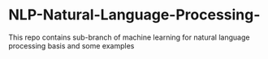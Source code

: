 # NLP-Natural-Language-Processing-
This repo contains sub-branch of machine learning for natural language processing basis and some examples
